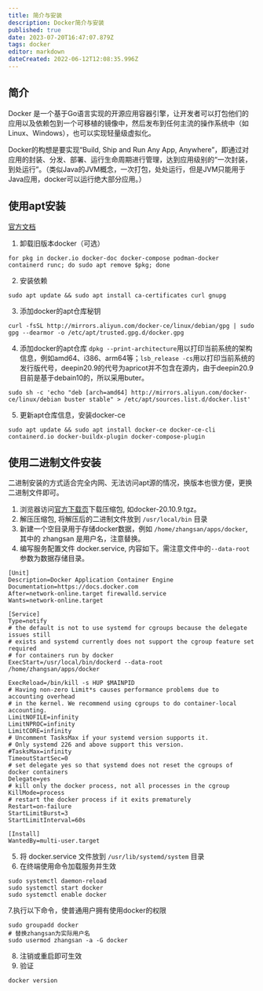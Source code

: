 ```yaml
---
title: 简介与安装
description: Docker简介与安装
published: true
date: 2023-07-20T16:47:07.879Z
tags: docker
editor: markdown
dateCreated: 2022-06-12T12:08:35.996Z
---
```


## 简介

Docker 是一个基于Go语言实现的开源应用容器引擎，让开发者可以打包他们的应用以及依赖包到一个可移植的镜像中，然后发布到任何主流的操作系统中（如Linux、Windows），也可以实现轻量级虚拟化。

Docker的构想是要实现“Build, Ship and Run Any App, Anywhere”，即通过对应用的封装、分发、部署、运行生命周期进行管理，达到应用级别的“一次封装，到处运行”。（类似Java的JVM概念，一次打包，处处运行，但是JVM只能用于Java应用，docker可以运行绝大部分应用。）

## 使用apt安装
[官方文档](https://docs.docker.com/engine/install/debian/)

1. 卸载旧版本docker（可选）
```
for pkg in docker.io docker-doc docker-compose podman-docker containerd runc; do sudo apt remove $pkg; done
```
2. 安装依赖
```
sudo apt update && sudo apt install ca-certificates curl gnupg
```
3. 添加docker的apt仓库秘钥

```
curl -fsSL http://mirrors.aliyun.com/docker-ce/linux/debian/gpg | sudo gpg --dearmor -o /etc/apt/trusted.gpg.d/docker.gpg
```
4. 添加docker的apt仓库
`dpkg --print-architecture`用以打印当前系统的架构信息，例如amd64、i386、arm64等；`lsb_release -cs`用以打印当前系统的发行版代号，deepin20.9的代号为apricot并不包含在源内，由于deepin20.9目前是基于debain10的，所以采用buter。
```
sudo sh -c 'echo "deb [arch=amd64] http://mirrors.aliyun.com/docker-ce/linux/debian buster stable" > /etc/apt/sources.list.d/docker.list'
```
5. 更新apt仓库信息，安装docker-ce
```
sudo apt update && sudo apt install docker-ce docker-ce-cli containerd.io docker-buildx-plugin docker-compose-plugin
```

## 使用二进制文件安装

二进制安装的方式适合完全内网、无法访问apt源的情况，换版本也很方便，更换二进制文件即可。

1. 浏览器访问[官方下载页](https://download.docker.com/linux/static/stable/x86_64/)下载压缩包, 如docker-20.10.9.tgz。
2. 解压压缩包, 将解压后的二进制文件放到 `/usr/local/bin` 目录
3. 新建一个空目录用于存储docker数据，例如 `/home/zhangsan/apps/docker`, 其中的 zhangsan 是用户名，注意替换。
3. 编写服务配置文件 docker.service, 内容如下。需注意文件中的`--data-root` 参数为数据存储目录。

```
[Unit]
Description=Docker Application Container Engine
Documentation=https://docs.docker.com
After=network-online.target firewalld.service
Wants=network-online.target

[Service]
Type=notify
# the default is not to use systemd for cgroups because the delegate issues still
# exists and systemd currently does not support the cgroup feature set required
# for containers run by docker
ExecStart=/usr/local/bin/dockerd --data-root /home/zhangsan/apps/docker

ExecReload=/bin/kill -s HUP $MAINPID
# Having non-zero Limit*s causes performance problems due to accounting overhead
# in the kernel. We recommend using cgroups to do container-local accounting.
LimitNOFILE=infinity
LimitNPROC=infinity
LimitCORE=infinity
# Uncomment TasksMax if your systemd version supports it.
# Only systemd 226 and above support this version.
#TasksMax=infinity
TimeoutStartSec=0
# set delegate yes so that systemd does not reset the cgroups of docker containers
Delegate=yes
# kill only the docker process, not all processes in the cgroup
KillMode=process
# restart the docker process if it exits prematurely
Restart=on-failure
StartLimitBurst=3
StartLimitInterval=60s

[Install]
WantedBy=multi-user.target
```

5. 将 docker.service 文件放到 `/usr/lib/systemd/system` 目录
6. 在终端使用命令加载服务并生效

```shell
sudo systemctl daemon-reload
sudo systemctl start docker
sudo systemctl enable docker
```

7.执行以下命令，使普通用户拥有使用docker的权限

```shell
sudo groupadd docker
# 替换zhangsan为实际用户名
sudo usermod zhangsan -a -G docker
```

8. 注销或重启即可生效
9. 验证

```shell
docker version
```

